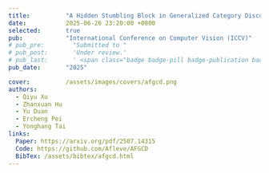 ```yaml
---
title:          "A Hidden Stumbling Block in Generalized Category Discovery: Distracted Attention"
date:           2025-06-26 23:20:00 +0800
selected:       true
pub:            "International Conference on Computer Vision (ICCV)"
# pub_pre:        "Submitted to "
# pub_post:       'Under review.'
# pub_last:       ' <span class="badge badge-pill badge-publication badge-success">Spotlight</span>'
pub_date:       "2025"

cover:          /assets/images/covers/afgcd.png
authors:
  - Qiyu Xu
  - Zhanxuan Hu
  - Yu Duan
  - Ercheng Pei
  - Yonghang Tai
links:
  Paper: https://arxiv.org/pdf/2507.14315
  Code: https://github.com/Afleve/AFGCD
  BibTex: /assets/bibtex/afgcd.html
---
```

